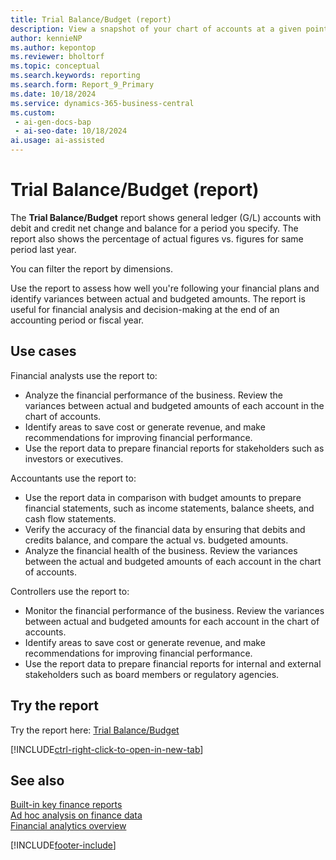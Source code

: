 ```yaml
---
title: Trial Balance/Budget (report)
description: View a snapshot of your chart of accounts at a given point and check the debit and credit net change and closing balance compared to the budget.
author: kennieNP
ms.author: kepontop
ms.reviewer: bholtorf
ms.topic: conceptual
ms.search.keywords: reporting
ms.search.form: Report_9_Primary
ms.date: 10/18/2024
ms.service: dynamics-365-business-central
ms.custom:
 - ai-gen-docs-bap
 - ai-seo-date: 10/18/2024
ai.usage: ai-assisted
---
```


# Trial Balance/Budget (report)

The **Trial Balance/Budget** report shows general ledger (G/L) accounts with debit and credit net change and balance for a period you specify. The report also shows the percentage of actual figures vs. figures for same period last year.

You can filter the report by dimensions.

Use the report to assess how well you're following your financial plans and identify variances between actual and budgeted amounts. The report is useful for financial analysis and decision-making at the end of an accounting period or fiscal year.

## Use cases

<!-- 
Prompt

Below is a report in an ERP system. Provide 3-4 use cases for different personas working with core finance.
Format like this:    
  
As a <persona>, use the report to    
* use case 1  
* use case 2    

Do not capitalize the persona names. 
Do not start lines with ""Use the data to""


## Report description
Shows a trial balance in comparison to a budget. You can choose to see a trial balance for selected dimensions. Use this report at the close of an accounting period or fiscal year.

### What the report does
Shows G/L accounts with debit and credit net change and balance for the specified period. Also shows % of actual vs budget. Can be filtered by Dimensions.

### Use cases
View a snapshot of your chart of accounts at a given point in time, to check the debit and credit net change and closing balance compared to the budget.
This report helps businesses assess how well they are adhering to their financial plans and identify any variances between actual and budgeted amounts. It's particularly useful for financial analysis and decision-making at the end of an accounting period or fiscal year.

Please include your data sources and URLs

-->

Financial analysts use the report to:

* Analyze the financial performance of the business. Review the variances between actual and budgeted amounts of each account in the chart of accounts.
* Identify areas to save cost or generate revenue, and make recommendations for improving financial performance.
* Use the report data to prepare financial reports for stakeholders such as investors or executives.

Accountants use the report to:

* Use the report data in comparison with budget amounts to prepare financial statements, such as income statements, balance sheets, and cash flow statements.
* Verify the accuracy of the financial data by ensuring that debits and credits balance, and compare the actual vs. budgeted amounts.
* Analyze the financial health of the business. Review the variances between the actual and budgeted amounts of each account in the chart of accounts.

Controllers use the report to:

* Monitor the financial performance of the business. Review the variances between actual and budgeted amounts for each account in the chart of accounts.
* Identify areas to save cost or generate revenue, and make recommendations for improving financial performance.
* Use the report data to prepare financial reports for internal and external stakeholders such as board members or regulatory agencies.

## Try the report

Try the report here: [Trial Balance/Budget](https://businesscentral.dynamics.com?report=9)

[!INCLUDE[ctrl-right-click-to-open-in-new-tab](../includes/ctrl-right-click-to-open-in-new-tab.md)]

## See also

[Built-in key finance reports](../finance-reports.md)  
[Ad hoc analysis on finance data](../ad-hoc-analysis-finance.md)  
[Financial analytics overview](../bi.md)  

[!INCLUDE[footer-include](../includes/footer-banner.md)]